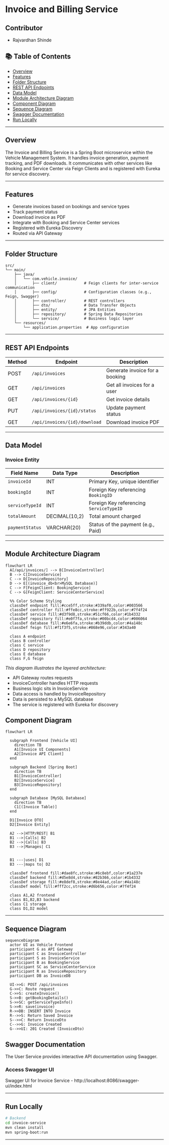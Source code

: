 
# Invoice and Billing Service

## Contributor
- Rajvardhan Shinde

## 📚 Table of Contents
- [Overview](#overview)
- [Features](#features)
- [Folder Structure](#folder-structure)
- [REST API Endpoints](#rest-api-endpoints)
- [Data Model](#data-model)
- [Module Architecture Diagram](#module-architecture-diagram)
- [Component Diagram](#component-diagram)
- [Sequence Diagram](#sequence-diagram)
- [Swagger Documentation](#swagger-documentation)
- [Run Locally](#run-locally)

---

## Overview
The Invoice and Billing Service is a Spring Boot microservice within the Vehicle Management System. It handles invoice generation, payment tracking, and PDF downloads. It communicates with other services like Booking and Service Center via Feign Clients and is registered with Eureka for service discovery.

---

## Features

- Generate invoices based on bookings and service types
- Track payment status
- Download invoice as PDF
- Integrate with Booking and Service Center services
- Registered with Eureka Discovery
- Routed via API Gateway

---

## Folder Structure
```plaintext
src/
└── main/
    ├── java/
    │   └── com.vehicle.invoice/
    │       ├── client/            # Feign clients for inter-service communication
    │       ├── config/            # Configuration classes (e.g., Feign, Swagger)
    │       ├── controller/        # REST controllers
    │       ├── dto/               # Data Transfer Objects
    │       ├── entity/            # JPA Entities
    │       ├── repository/        # Spring Data Repositories
    │       └── service/           # Business logic layer
    └── resources/
        └── application.properties  # App configuration
```

---

## REST API Endpoints

| Method | Endpoint                                 | Description                          |
|--------|------------------------------------------|--------------------------------------|
| POST   | `/api/invoices`                          | Generate invoice for a booking       |
| GET    | `/api/invoices`                          | Get all invoices for a user          |
| GET    | `/api/invoices/{id}`                     | Get invoice details                  |
| PUT    | `/api/invoices/{id}/status`              | Update payment status                |
| GET    | `/api/invoices/{id}/download`            | Download invoice PDF                 |

---

## Data Model

### Invoice Entity

| Field Name       | Data Type       | Description                              |
|------------------|------------------|------------------------------------------|
| `invoiceId`      | INT              | Primary Key, unique identifier           |
| `bookingId`      | INT              | Foreign Key referencing `BookingID`      |
| `serviceTypeId`  | INT              | Foreign Key referencing `ServiceTypeID`  |
| `totalAmount`    | DECIMAL(10,2)    | Total amount charged                     |
| `paymentStatus`  | VARCHAR(20)      | Status of the payment (e.g., Paid)       |

---

## Module Architecture Diagram

```mermaid
flowchart LR
  A[/api/invoices/] --> B[InvoiceController]
  B --> C[InvoiceService]
  C --> D[InvoiceRepository]
  D --> E[(invoice_db<br>MySQL Database)]
  C --> F[FeignClient: BookingService]
  C --> G[FeignClient: ServiceCenterService]

  %% Color Scheme Styling
  classDef endpoint fill:#cce5ff,stroke:#339af0,color:#003566
  classDef controller fill:#ffe8cc,stroke:#ff922b,color:#7f4f24
  classDef service fill:#d3f9d8,stroke:#51cf66,color:#1b4332
  classDef repository fill:#e0f7fa,stroke:#00bcd4,color:#006064
  classDef database fill:#e6e6fa,stroke:#b39ddb,color:#4a148c
  classDef feign fill:#f1f3f5,stroke:#868e96,color:#343a40

  class A endpoint
  class B controller
  class C service
  class D repository
  class E database
  class F,G feign
```

_This diagram illustrates the layered architecture:_

- API Gateway routes requests
- InvoiceController handles HTTP requests
- Business logic sits in InvoiceService
- Data access is handled by InvoiceRepository
- Data is persisted to a MySQL database
- The service is registered with Eureka for discovery

## Component Diagram

```mermaid
flowchart LR

  subgraph Frontend [Vehicle UI]
    direction TB
    A1[Invoice UI Components]
    A2[Invoice API Client]
  end

  subgraph Backend [Spring Boot]
    direction TB
    B1[InvoiceController]
    B2[InvoiceService]
    B3[InvoiceRepository]
  end

  subgraph Database [MySQL Database]
    direction TB
    C1[(Invoice Table)]
  end

  D1[Invoice DTO]
  D2[Invoice Entity]

  A2 -->|HTTP/REST| B1
  B1 -->|Calls| B2
  B2 -->|Calls| B3
  B3 -->|Manages| C1


  B1 ---|uses| D1
  B3 ---|maps to| D2

  classDef frontend fill:#dae8fc,stroke:#6c8ebf,color:#1a237e
  classDef backend fill:#d5e8d4,stroke:#82b366,color:#1b4332
  classDef storage fill:#e8def8,stroke:#8e44ad,color:#4a148c
  classDef model fill:#fff2cc,stroke:#d6b656,color:#7f4f24

  class A1,A2 frontend
  class B1,B2,B3 backend
  class C1 storage
  class D1,D2 model
```

---

## Sequence Diagram

```mermaid
sequenceDiagram
  actor UI as Vehicle Frontend
  participant G as API Gateway
  participant C as InvoiceController
  participant S as InvoiceService
  participant B as BookingService
  participant SC as ServiceCenterService
  participant R as InvoiceRepository
  participant DB as InvoiceDB

  UI->>G: POST /api/invoices
  G->>C: Route request
  C->>S: createInvoice()
  S->>B: getBookingDetails()
  S->>SC: getServiceTypeInfo()
  S->>R: save(invoice)
  R->>DB: INSERT INTO Invoice
  R-->>S: Return Saved Invoice
  S-->>C: Return InvoiceDto
  C-->>G: Invoice Created
  G-->>UI: 201 Created (InvoiceDto)
```
## Swagger Documentation
The User Service provides interactive API documentation using Swagger.

### Access Swagger UI
Swagger UI for Invoice Service
    - http://localhost:8086/swagger-ui/index.html


---

## Run Locally

```bash
# Backend
cd invoice-service
mvn clean install
mvn spring-boot:run
```

---
